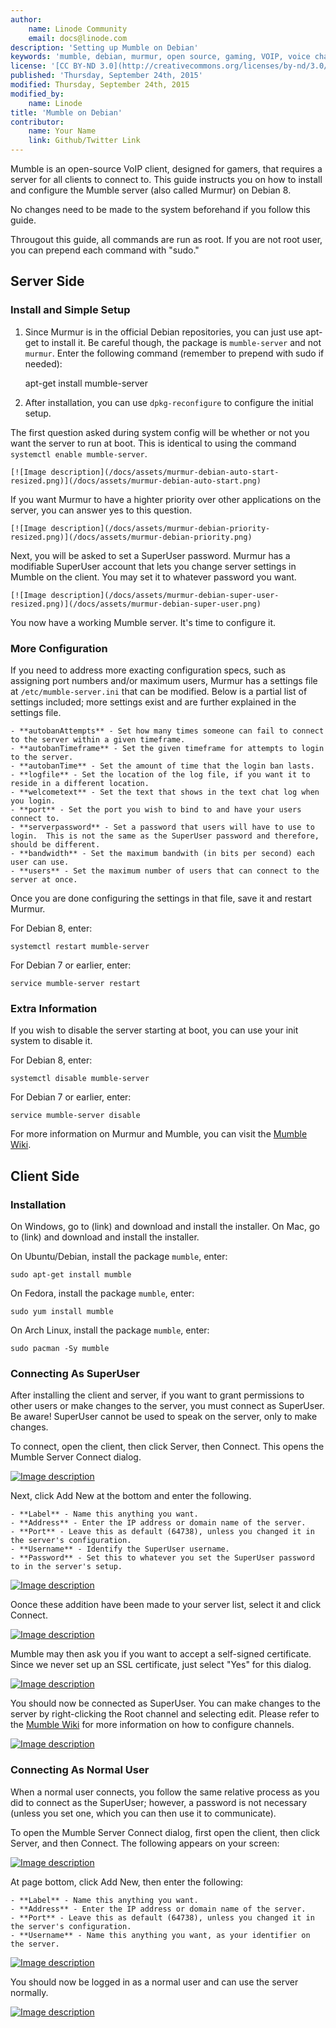 ```yaml
---
author:
    name: Linode Community
    email: docs@linode.com
description: 'Setting up Mumble on Debian'
keywords: 'mumble, debian, murmur, open source, gaming, VOIP, voice chat'
license: '[CC BY-ND 3.0](http://creativecommons.org/licenses/by-nd/3.0/us/)'
published: 'Thursday, September 24th, 2015'
modified: Thursday, September 24th, 2015
modified_by:
    name: Linode
title: 'Mumble on Debian'
contributor:
    name: Your Name
    link: Github/Twitter Link
---
```


Mumble is an open-source VoIP client, designed for gamers, that requires a server for all clients to connect to. This guide instructs you on how to install and configure the Mumble server (also called Murmur) on Debian 8.

No changes need to be made to the system beforehand if you follow this guide. 

Througout this guide, all commands are run as root.  If you are not root user, you can prepend each command with "sudo." 

## Server Side

### Install and Simple Setup

1. Since Murmur is in the official Debian repositories, you can just use apt-get to install it.  Be careful though, the package is `mumble-server` and not `murmur`. Enter the following command (remember to prepend with sudo if needed):

	apt-get install mumble-server

2. After installation, you can use `dpkg-reconfigure` to configure the initial setup.

The first question asked during system config will be whether or not you want the server to run at boot.  This is identical to using the command `systemctl enable mumble-server`.

	[![Image description](/docs/assets/murmur-debian-auto-start-resized.png)](/docs/assets/murmur-debian-auto-start.png)

If you want Murmur to have a highter priority over other applications on the server, you can answer yes to this question.

	[![Image description](/docs/assets/murmur-debian-priority-resized.png)](/docs/assets/murmur-debian-priority.png)

Next, you will be asked to set a SuperUser password.  Murmur has a modifiable SuperUser account that lets you change server settings in Mumble on the client.  You may set it to whatever password you want.

	[![Image description](/docs/assets/murmur-debian-super-user-resized.png)](/docs/assets/murmur-debian-super-user.png)

You now have a working Mumble server.  It's time to configure it.

### More Configuration

If you need to address more exacting configuration specs, such as assigning port numbers and/or maximum users, Murmur has a settings file at `/etc/mumble-server.ini` that can be modified. Below is a partial list of settings included; more settings exist and are further explained in the settings file.

	- **autobanAttempts** - Set how many times someone can fail to connect to the server within a given timeframe.
	- **autobanTimeframe** - Set the given timeframe for attempts to login to the server. 
	- **autobanTime** - Set the amount of time that the login ban lasts.
	- **logfile** - Set the location of the log file, if you want it to reside in a different location.
	- **welcometext** - Set the text that shows in the text chat log when you login.
	- **port** - Set the port you wish to bind to and have your users connect to.
	- **serverpassword** - Set a password that users will have to use to login.  This is not the same as the SuperUser password and therefore, should be different.
	- **bandwidth** - Set the maximum bandwith (in bits per second) each user can use.
	- **users** - Set the maximum number of users that can connect to the server at once.

Once you are done configuring the settings in that file, save it and restart Murmur.

For Debian 8, enter:

	systemctl restart mumble-server

For Debian 7 or earlier, enter:

	service mumble-server restart

### Extra Information

If you wish to disable the server starting at boot, you can use your init system to disable it.

For Debian 8, enter:

	systemctl disable mumble-server

For Debian 7 or earlier, enter:

	service mumble-server disable

For more information on Murmur and Mumble, you can visit the [Mumble Wiki](http://wiki.mumble.info/wiki/Main_Page).

## Client Side

### Installation

On Windows, go to (link) and download and install the installer.
On Mac, go to (link) and download and install the installer.

On Ubuntu/Debian, install the package `mumble`, enter:

	sudo apt-get install mumble

On Fedora, install the package `mumble`, enter:

	sudo yum install mumble

On Arch Linux, install the package `mumble`, enter:

	sudo pacman -Sy mumble

### Connecting As SuperUser

After installing the client and server, if you want to grant permissions to other users or make changes to the server, you must connect as SuperUser. Be aware! SuperUser cannot be used to speak on the server, only to make changes.

To connect, open the client, then click Server, then Connect.  This opens the Mumble Server Connect dialog.

[![Image description](/docs/assets/mumble-server-list.png)](/docs/assets/mumble-server-list.png)

Next, click Add New at the bottom and enter the following.

	- **Label** - Name this anything you want.
	- **Address** - Enter the IP address or domain name of the server.
	- **Port** - Leave this as default (64738), unless you changed it in the server's configuration.
	- **Username** - Identify the SuperUser username.
	- **Password** - Set this to whatever you set the SuperUser password to in the server's setup.

[![Image description](/docs/assets/mumble-superuser-info.png)](/docs/assets/mumble-superuser-info.png)

Oonce these addition have been made to your server list, select it and click Connect.

[![Image description](/docs/assets/mumble-server-list-with-favorite.png)](/docs/assets/mumble-server-list-with-favorite.png)

Mumble may then ask you if you want to accept a self-signed certificate.  Since we never set up an SSL certificate, just select "Yes" for this dialog.

[![Image description](/docs/assets/mumble-accept-certificate.png)](/docs/assets/mumble-accept-certificate.png)

You should now be connected as SuperUser.  You can make changes to the server by right-clicking the Root channel and selecting edit.  Please refer to the [Mumble Wiki](http://wiki.mumble.info/wiki/Main_Page) for more information on how to configure channels.

[![Image description](/docs/assets/mumble-connected-as-superuser-resized.png)](/docs/assets/mumble-connected-as-superuser.png)

### Connecting As Normal User

When a normal user connects, you follow the same relative process as you did to connect as the SuperUser; however, a password is not necessary (unless you set one, which you can then use it to communicate).

To open the Mumble Server Connect dialog, first open the client, then click Server, and then Connect.  The following appears on your screen:

[![Image description](/docs/assets/mumble-server-list.png)](/docs/assets/mumble-server-list.png)

At page bottom, click Add New, then enter the following:

	- **Label** - Name this anything you want.
	- **Address** - Enter the IP address or domain name of the server.
	- **Port** - Leave this as default (64738), unless you changed it in the server's configuration.
	- **Username** - Name this anything you want, as your identifier on the server.

[![Image description](/docs/assets/mumble-connect-as-normal-user.png)](/docs/assets/mumble-connect-as-normal-user.png)

You should now be logged in as a normal user and can use the server normally.

[![Image description](/docs/assets/mumble-connected-as-normal-user-resized.png)](/docs/assets/mumble-connected-as-normal-user.png)
